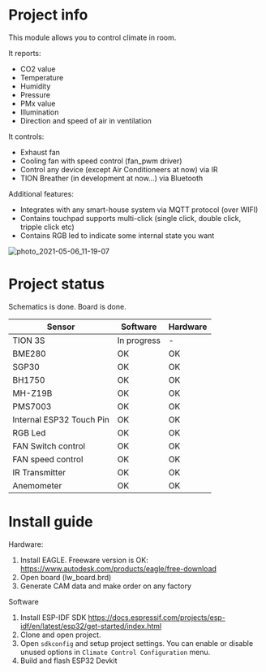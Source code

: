 Project info
=======

This module allows you to control climate in room.

It reports:
- CO2 value
- Temperature
- Humidity
- Pressure
- PMx value
- Illumination
- Direction and speed of air in ventilation  

It controls:
- Exhaust fan 
- Cooling fan with speed control (fan_pwm driver) 
- Control any device (except Air Conditioneers at now) via IR
- TION Breather (in development at now...) via Bluetooth

Additional features:
- Integrates with any smart-house system via MQTT protocol (over WIFI)
- Contains touchpad supports multi-click (single click, double click, tripple click etc)
- Contains RGB led to indicate some internal state you want

![photo_2021-05-06_11-19-07](https://user-images.githubusercontent.com/19342331/117265537-012f4a00-ae5d-11eb-97ac-4f9fc460ca42.jpg)

Project status
=======

Schematics is done.
Board is done.

| Sensor | Software | Hardware |
| --- | --- | --- |
| TION 3S | In progress | - |
| BME280 | OK | OK |
| SGP30 | OK | OK |
| BH1750 | OK | OK |
| MH-Z19B | OK | OK |
| PMS7003 | OK | OK |
| Internal ESP32 Touch Pin | OK | OK |
| RGB Led | OK | OK |
| FAN Switch control | OK | OK |
| FAN speed control | OK | OK |
| IR Transmitter | OK | OK |
| Anemometer | OK | OK |


Install guide
===========

Hardware:

1. Install EAGLE. Freeware version is OK: https://www.autodesk.com/products/eagle/free-download
2. Open board (lw_board.brd)
3. Generate CAM data and make order on any factory


Software
1. Install ESP-IDF SDK https://docs.espressif.com/projects/esp-idf/en/latest/esp32/get-started/index.html
2. Clone and open project. 
3. Open `sdkconfig` and setup project settings. You can enable or disable unused options in `Climate Control Configuration` menu.
4. Build and flash ESP32 Devkit


